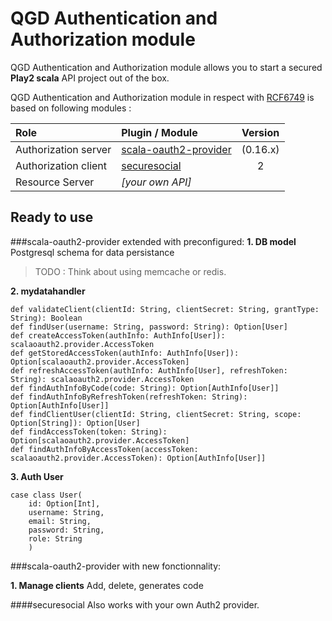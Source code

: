QGD Authentication and Authorization module
===================
QGD Authentication and Authorization module allows you to start a secured **Play2 scala** API project out of the box.  

QGD Authentication and Authorization module in respect  with [RCF6749](http://tools.ietf.org/html/rfc6749) is based on following modules :


| Role     | Plugin / Module | Version   |
| :------- | :----           | :---:      |
| Authorization server |  [scala-oauth2-provider](https://github.com/nulab/scala-oauth2-provider)  |  (0.16.x)|
| Authorization client |  [securesocial](https://github.com/jaliss/securesocial)  |  2|
| Resource Server | *[your own API]* |

Ready to use 
------
###scala-oauth2-provider  extended with preconfigured: 
**1. DB model**
Postgresql schema for data persistance
> TODO  : Think about using memcache or redis.

**2. mydatahandler**
```
def validateClient(clientId: String, clientSecret: String, grantType: String): Boolean 
def findUser(username: String, password: String): Option[User]
def createAccessToken(authInfo: AuthInfo[User]): scalaoauth2.provider.AccessToken 
def getStoredAccessToken(authInfo: AuthInfo[User]): Option[scalaoauth2.provider.AccessToken]
def refreshAccessToken(authInfo: AuthInfo[User], refreshToken: String): scalaoauth2.provider.AccessToken
def findAuthInfoByCode(code: String): Option[AuthInfo[User]]
def findAuthInfoByRefreshToken(refreshToken: String): Option[AuthInfo[User]]
def findClientUser(clientId: String, clientSecret: String, scope: Option[String]): Option[User]
def findAccessToken(token: String): Option[scalaoauth2.provider.AccessToken] 
def findAuthInfoByAccessToken(accessToken: scalaoauth2.provider.AccessToken): Option[AuthInfo[User]]
```
**3. Auth User**
```
case class User(
	id: Option[Int], 
	username: String,
	email: String,
	password: String, 
	role: String
	)
```
###scala-oauth2-provider  with new fonctionnality: 

**1. Manage clients**
Add, delete, generates code
 

####securesocial 
Also works with your own Auth2 provider. 